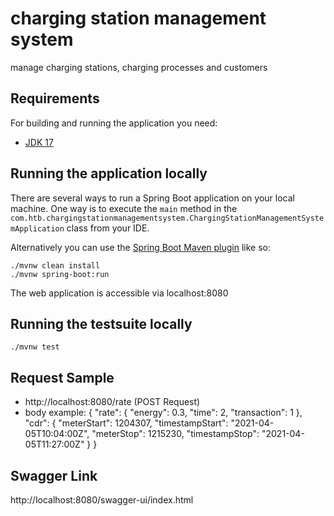 # charging station management system
manage charging stations, charging processes and customers

## Requirements

For building and running the application you need:

- [JDK 17](https://www.oracle.com/java/technologies/downloads/)

## Running the application locally

There are several ways to run a Spring Boot application on your local machine. 
One way is to execute the `main` method in the `com.htb.chargingstationmanagementsystem.ChargingStationManagementSystemApplication` class from your IDE.

Alternatively you can use the [Spring Boot Maven plugin](https://docs.spring.io/spring-boot/docs/current/reference/html/build-tool-plugins-maven-plugin.html) like so:

```shell
./mvnw clean install 
./mvnw spring-boot:run
```
The web application is accessible via localhost:8080

## Running the testsuite locally
```shell
./mvnw test
```

## Request Sample
- http://localhost:8080/rate (POST Request)
- body example:
  {
    "rate": { "energy": 0.3, "time": 2, "transaction": 1 },
    "cdr": { "meterStart": 1204307, "timestampStart": "2021-04-05T10:04:00Z", "meterStop": 1215230, "timestampStop": "2021-04-05T11:27:00Z" }
  }

## Swagger Link
http://localhost:8080/swagger-ui/index.html
 
